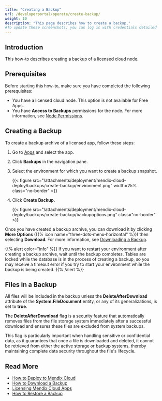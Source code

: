 ```yaml
---
title: "Creating a Backup"
url: /developerportal/operate/create-backup/
weight: 10
description: "This page describes how to create a backup."
#To update these screenshots, you can log in with credentials detailed in How to Update Screenshots Using Team Apps.
---
```


## Introduction

This how-to describes creating a backup of a licensed cloud node.

## Prerequisites

Before starting this how-to, make sure you have completed the following prerequisites:

* You have a licensed cloud node. This option is not available for Free Apps.
* You have **Access to Backups** permissions for the node. For more information, see [Node Permissions](/developerportal/deploy/node-permissions/).

## Creating a Backup

To create a backup archive of a licensed app, follow these steps:

1. Go to [Apps](https://sprintr.home.mendix.com) and select the app.
2. Click **Backups** in the navigation pane.
3. Select the environment for which you want to create a backup snapshot.

    {{< figure src="/attachments/deployment/mendix-cloud-deploy/backups/create-backup/environment.png" width=25% class="no-border" >}}

4. Click **Create Backup**.

    {{< figure src="/attachments/deployment/mendix-cloud-deploy/backups/create-backup/backupoptions.png" class="no-border" >}}

Once you have created a backup archive, you can download it by clicking **More Options** ({{% icon name="three-dots-menu-horizontal" %}}) then selecting **Download**. For more information, see [Downloading a Backup](/developerportal/operate/download-backup/).

{{% alert color="info" %}}
If you want to restart your environment after creating a backup archive, wait until the backup completes. Tables are locked while the database is in the process of creating a backup, so you may receive a timeout error if you try to start your environment while the backup is being created.
{{% /alert %}}

## Files in a Backup

All files will be included in the backup unless the **DeleteAfterDownload** attribute of the **System.FileDocument** entity, or any of its generalizations, is set to **true**.

The **DeleteAfterDownload** flag is a security feature that automatically removes files from the file storage system immediately after a successful download and ensures these files are excluded from system backups. 

This flag is particularly important when handling sensitive or confidential data, as it guarantees that once a file is downloaded and deleted, it cannot be retrieved from either the active storage or backup systems, thereby maintaining complete data security throughout the file's lifecycle.

## Read More

* [How to Deploy to Mendix Cloud](/developerportal/deploy/mendix-cloud-deploy/)
* [How to Download a Backup](/developerportal/operate/download-backup/)
* [Licensing Mendix Cloud Apps](/developerportal/deploy/licensing-apps/)
* [How to Restore a Backup](/developerportal/operate/restore-backup/)
